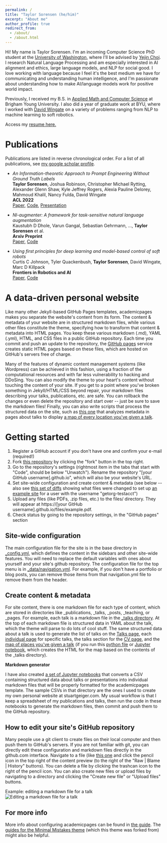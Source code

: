 ```yaml
---
permalink: /
title: "Taylor Sorensen (he/him)"
excerpt: "About me"
author_profile: true
redirect_from: 
  - /about/
  - /about.html
---
```


Hi! My name is Taylor Sorensen. I'm an incoming Computer Science PhD student at the [University of Washington](https://www.cs.washington.edu), where I'll be advised by [Yejin Choi](https://homes.cs.washington.edu/~yejin/). I research Natural Language Processing and am especially interested in AI alignment and ethics, large language models, and NLP for social good. I love working with language because I feel it's the best medium we have for communicating and understanding human intelligence, and I'm passionate about understanding how to make AI/language models work for positive world impact.

Previously, I received my B.S. in [Applied Math and Computer Science](https://acme.byu.edu) at Brigham Young University. I also did a year of graduate work at BYU, where I worked with [David Wingate](https://science.byu.edu/directory/david-wingate) on a variety of problems ranging from NLP to machine learning to soft robotics.

Access my [resume here.](https://tsor13.github.io/docs/TaylorSorensen.pdf)

Publications
======
Publications are listed in reverse chronological order. For a list of all publications, see [my google scholar profile](https://scholar.google.com/citations?hl=en&pli=1&user=dWaTwM4AAAAJ).

- _An Information-theoretic Approach to Prompt Engineering Without Ground Truth Labels_  
  **Taylor Sorensen**, Joshua Robinson, Christopher Michael Rytting, Alexander Glenn Shaw, Kyle Jeffrey Rogers, Alexia Pauline Delorey, Mahmoud Khalil, Nancy Fulda, David Wingate  
  **ACL 2022**  
  [Paper](https://arxiv.org/abs/2203.11364), [Code](https://github.com/BYU-PCCL/information-theoretic-prompts), [Presentation](https://underline.io/events/284/sessions/10759/lecture/50282-long-an-information-theoretic-approach-to-prompt-engineering-without-ground-truth-labels)

- _Nl-augmenter: A framework for task-sensitive natural language augmentation_  
  Kaustubh D Dhole, Varun Gangal, Sebastian Gehrmann, ..., **Taylor Sorensen** et al.  
  **Arxiv Preprint**  
  [Paper](https://arxiv.org/pdf/2112.02721.pdf), [Code](https://github.com/GEM-benchmark/NL-Augmenter)

- _Using first principles for deep learning and model-based control of soft robots_  
  Curtis C Johnson, Tyler Quackenbush, **Taylor Sorensen**, David Wingate, Marc D Killpack  
  **Frontiers in Robotics and AI**  
  [Paper](https://www.frontiersin.org/articles/10.3389/frobt.2021.654398/full), [Code](https://github.com/BYU-PCCL/DL-MPC)


A data-driven personal website
======
Like many other Jekyll-based GitHub Pages templates, academicpages makes you separate the website's content from its form. The content & metadata of your website are in structured markdown files, while various other files constitute the theme, specifying how to transform that content & metadata into HTML pages. You keep these various markdown (.md), YAML (.yml), HTML, and CSS files in a public GitHub repository. Each time you commit and push an update to the repository, the [GitHub pages](https://pages.github.com/) service creates static HTML pages based on these files, which are hosted on GitHub's servers free of charge.

Many of the features of dynamic content management systems (like Wordpress) can be achieved in this fashion, using a fraction of the computational resources and with far less vulnerability to hacking and DDoSing. You can also modify the theme to your heart's content without touching the content of your site. If you get to a point where you've broken something in Jekyll/HTML/CSS beyond repair, your markdown files describing your talks, publications, etc. are safe. You can rollback the changes or even delete the repository and start over -- just be sure to save the markdown files! Finally, you can also write scripts that process the structured data on the site, such as [this one](https://github.com/academicpages/academicpages.github.io/blob/master/talkmap.ipynb) that analyzes metadata in pages about talks to display [a map of every location you've given a talk](https://academicpages.github.io/talkmap.html).

Getting started
======
1. Register a GitHub account if you don't have one and confirm your e-mail (required!)
1. Fork [this repository](https://github.com/academicpages/academicpages.github.io) by clicking the "fork" button in the top right. 
1. Go to the repository's settings (rightmost item in the tabs that start with "Code", should be below "Unwatch"). Rename the repository "[your GitHub username].github.io", which will also be your website's URL.
1. Set site-wide configuration and create content & metadata (see below -- also see [this set of diffs](http://archive.is/3TPas) showing what files were changed to set up [an example site](https://getorg-testacct.github.io) for a user with the username "getorg-testacct")
1. Upload any files (like PDFs, .zip files, etc.) to the files/ directory. They will appear at https://[your GitHub username].github.io/files/example.pdf.  
1. Check status by going to the repository settings, in the "GitHub pages" section

Site-wide configuration
------
The main configuration file for the site is in the base directory in [_config.yml](https://github.com/academicpages/academicpages.github.io/blob/master/_config.yml), which defines the content in the sidebars and other site-wide features. You will need to replace the default variables with ones about yourself and your site's github repository. The configuration file for the top menu is in [_data/navigation.yml](https://github.com/academicpages/academicpages.github.io/blob/master/_data/navigation.yml). For example, if you don't have a portfolio or blog posts, you can remove those items from that navigation.yml file to remove them from the header. 

Create content & metadata
------
For site content, there is one markdown file for each type of content, which are stored in directories like _publications, _talks, _posts, _teaching, or _pages. For example, each talk is a markdown file in the [_talks directory](https://github.com/academicpages/academicpages.github.io/tree/master/_talks). At the top of each markdown file is structured data in YAML about the talk, which the theme will parse to do lots of cool stuff. The same structured data about a talk is used to generate the list of talks on the [Talks page](https://academicpages.github.io/talks), each [individual page](https://academicpages.github.io/talks/2012-03-01-talk-1) for specific talks, the talks section for the [CV page](https://academicpages.github.io/cv), and the [map of places you've given a talk](https://academicpages.github.io/talkmap.html) (if you run this [python file](https://github.com/academicpages/academicpages.github.io/blob/master/talkmap.py) or [Jupyter notebook](https://github.com/academicpages/academicpages.github.io/blob/master/talkmap.ipynb), which creates the HTML for the map based on the contents of the _talks directory).

**Markdown generator**

I have also created [a set of Jupyter notebooks](https://github.com/academicpages/academicpages.github.io/tree/master/markdown_generator
) that converts a CSV containing structured data about talks or presentations into individual markdown files that will be properly formatted for the academicpages template. The sample CSVs in that directory are the ones I used to create my own personal website at stuartgeiger.com. My usual workflow is that I keep a spreadsheet of my publications and talks, then run the code in these notebooks to generate the markdown files, then commit and push them to the GitHub repository.

How to edit your site's GitHub repository
------
Many people use a git client to create files on their local computer and then push them to GitHub's servers. If you are not familiar with git, you can directly edit these configuration and markdown files directly in the github.com interface. Navigate to a file (like [this one](https://github.com/academicpages/academicpages.github.io/blob/master/_talks/2012-03-01-talk-1.md) and click the pencil icon in the top right of the content preview (to the right of the "Raw | Blame | History" buttons). You can delete a file by clicking the trashcan icon to the right of the pencil icon. You can also create new files or upload files by navigating to a directory and clicking the "Create new file" or "Upload files" buttons. 

Example: editing a markdown file for a talk
![Editing a markdown file for a talk](/images/editing-talk.png)

For more info
------
More info about configuring academicpages can be found in [the guide](https://academicpages.github.io/markdown/). The [guides for the Minimal Mistakes theme](https://mmistakes.github.io/minimal-mistakes/docs/configuration/) (which this theme was forked from) might also be helpful.

